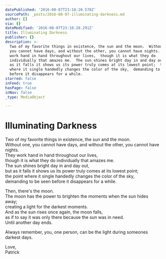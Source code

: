 ```yaml
---
datePublished: '2016-08-07T23:18:20.578Z'
sourcePath: _posts/2016-08-07-illuminating-darkness.md
author: []
via: {}
dateModified: '2016-08-07T23:18:20.291Z'
title: Illuminating Darkness
publisher: {}
description: >-
  Two of my favorite things in existence, the sun and the moon.  Without one,
  you cannot have days, and without the other, you cannot have nights.  They
  work hand in hand throughout our lives,  though it is what they do
  individually that amazes me.  The sun shines bright day in and day out,  but
  as it falls it shows us its power truly comes at its lowest point;  the point
  where it single handedly changes the color of the sky,  demanding to be seen
  before it disappears for a while.
starred: false
inFeed: true
hasPage: false
inNav: false
_type: MediaObject

---
```

# Illuminating Darkness

Two of my favorite things in existence, the sun and the moon.  
Without one, you cannot have days, and without the other, you cannot have nights.  
They work hand in hand throughout our lives,  
though it is what they do individually that amazes me.  
The sun shines bright day in and day out,  
but as it falls it shows us its power truly comes at its lowest point;  
the point where it single handedly changes the color of the sky,  
demanding to be seen before it disappears for a while.

Then, there's the moon.  
The moon has the power to brighten the moments when the sun hides away;  
creating a light for the darkest moments.  
And as the sun rises once again, the moon falls,  
as if to say it was only there because the sun was in need.  
Until another day ends.

Always remember, you, one person, can be the light during someones darkest days.

Love,  
Patrick